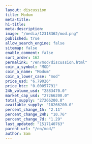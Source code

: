 ```yaml
---
layout: discussion
title: Modum
meta-title: 
h1-title: 
meta-description: 
image: "/media/12318362/mod.png"
published: true
allow_search_engine: false
sitemap: false
enable_comment: false
sort_order: 162
permalink: "/en/mod/discussion.html"
coin_a_symbol: "MOD"
coin_a_name: "Modum"
coin_a_lower_case: "mod"
price_usd: "6.79026"
price_btc: "0.00057791"
24h_volume_usd: "2883470.0"
market_cap_usd: "27266200.0"
total_supply: "27266200.0"
available_supply: "18266200.0"
percent_change_1h: "2.11"
percent_change_24h: "10.76"
percent_change_7d: "1.29"
last_updated: "1517140763"
parent-url: "/en/mod/"
author: Sam
---
```


